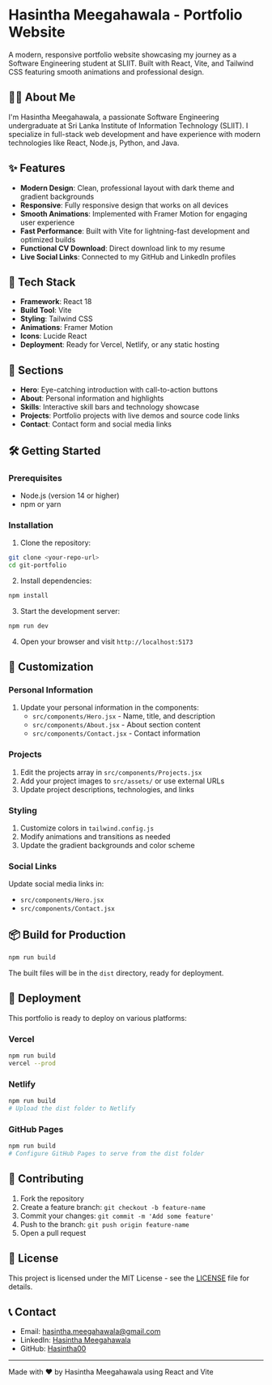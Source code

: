 # Hasintha Meegahawala - Portfolio Website

A modern, responsive portfolio website showcasing my journey as a Software Engineering student at SLIIT. Built with React, Vite, and Tailwind CSS featuring smooth animations and professional design.

## 👨‍💻 About Me

I'm Hasintha Meegahawala, a passionate Software Engineering undergraduate at Sri Lanka Institute of Information Technology (SLIIT). I specialize in full-stack web development and have experience with modern technologies like React, Node.js, Python, and Java.

## ✨ Features

- **Modern Design**: Clean, professional layout with dark theme and gradient backgrounds
- **Responsive**: Fully responsive design that works on all devices
- **Smooth Animations**: Implemented with Framer Motion for engaging user experience
- **Fast Performance**: Built with Vite for lightning-fast development and optimized builds
- **Functional CV Download**: Direct download link to my resume
- **Live Social Links**: Connected to my GitHub and LinkedIn profiles

## 🚀 Tech Stack

- **Framework**: React 18
- **Build Tool**: Vite
- **Styling**: Tailwind CSS
- **Animations**: Framer Motion
- **Icons**: Lucide React
- **Deployment**: Ready for Vercel, Netlify, or any static hosting

## 📱 Sections

- **Hero**: Eye-catching introduction with call-to-action buttons
- **About**: Personal information and highlights
- **Skills**: Interactive skill bars and technology showcase
- **Projects**: Portfolio projects with live demos and source code links
- **Contact**: Contact form and social media links

## 🛠️ Getting Started

### Prerequisites

- Node.js (version 14 or higher)
- npm or yarn

### Installation

1. Clone the repository:
```bash
git clone <your-repo-url>
cd git-portfolio
```

2. Install dependencies:
```bash
npm install
```

3. Start the development server:
```bash
npm run dev
```

4. Open your browser and visit `http://localhost:5173`

## 📝 Customization

### Personal Information

1. Update your personal information in the components:
   - `src/components/Hero.jsx` - Name, title, and description
   - `src/components/About.jsx` - About section content
   - `src/components/Contact.jsx` - Contact information

### Projects

1. Edit the projects array in `src/components/Projects.jsx`
2. Add your project images to `src/assets/` or use external URLs
3. Update project descriptions, technologies, and links

### Styling

1. Customize colors in `tailwind.config.js`
2. Modify animations and transitions as needed
3. Update the gradient backgrounds and color scheme

### Social Links

Update social media links in:
- `src/components/Hero.jsx`
- `src/components/Contact.jsx`

## 📦 Build for Production

```bash
npm run build
```

The built files will be in the `dist` directory, ready for deployment.

## 🚀 Deployment

This portfolio is ready to deploy on various platforms:

### Vercel
```bash
npm run build
vercel --prod
```

### Netlify
```bash
npm run build
# Upload the dist folder to Netlify
```

### GitHub Pages
```bash
npm run build
# Configure GitHub Pages to serve from the dist folder
```

## 🤝 Contributing

1. Fork the repository
2. Create a feature branch: `git checkout -b feature-name`
3. Commit your changes: `git commit -m 'Add some feature'`
4. Push to the branch: `git push origin feature-name`
5. Open a pull request

## 📄 License

This project is licensed under the MIT License - see the [LICENSE](LICENSE) file for details.

## 📞 Contact

- Email: hasintha.meegahawala@gmail.com
- LinkedIn: [Hasintha Meegahawala](https://www.linkedin.com/in/hasintha-meegahawela-7a206b348/)
- GitHub: [Hasintha00](https://github.com/Hasintha00)

---

Made with ❤️ by Hasintha Meegahawala using React and Vite
